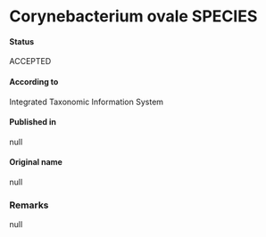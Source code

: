 Corynebacterium ovale SPECIES
=======

#### Status
ACCEPTED

#### According to
Integrated Taxonomic Information System

#### Published in
null

#### Original name
null

### Remarks
null